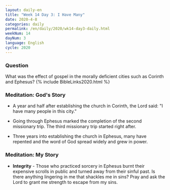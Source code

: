 ```yaml
---
layout: daily-en
title: "Week 14 Day 3: I Have Many"
date: 2020-4-8 
categories: daily
permalink: /en/daily/2020/wk14-day3-daily.html
weekNum: 14
dayNum: 3
language: English
cycle: 2020
---
```

### Question     
What was the effect of gospel in the morally deficient cities such as Corinth and Ephesus?
{% include BibleLinks2020.html %} 

### Meditation: God's Story   
+ A year and half after establishing the church in Corinth, the Lord said: "I have many people in this city." 

+ Going through Ephesus marked the completion of the second missionary trip. The third missionary trip started right after. 

+ Three years into establishing the church in Ephesus, many have repented and the word of God spread widely and grew in power. 

### Meditation: My Story   
+ **Integrity** - Those who practiced sorcery in Ephesus burnt their expensive scrolls in public and turned away from their sinful past. Is there anything lingering in me that shackles me in sins? Pray and ask the Lord to grant me strength to escape from my sins. 
